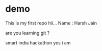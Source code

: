 # demo
This is my first repo
hii...
Name : Harsh Jain

are you learning git ? 

smart india hackathon
yes i am 

